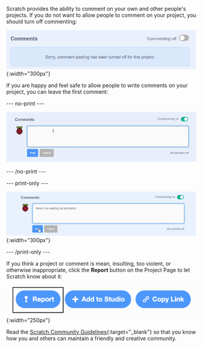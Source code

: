 Scratch provides the ability to comment on your own and other people's projects. If you do not want to allow people to comment on your project, you should turn off commenting:

![The slider above the 'Comments' box is set to 'Commenting off'. The slider is grey and is in the 'Commenting off' position.](images/comments-off.png){:width="300px"}

If you are happy and feel safe to allow people to write comments on your project, you can leave the first comment:

--- no-print ---

![Typing "Here's my walking cat animation" in the 'Comments' box, then clicking the blue 'Post' button to post the comment. The slider above the 'Comments' box is set to 'Commenting on' and has turned from grey to green.](images/add_comments.gif)

--- /no-print ---

--- print-only ---

![Clicking the blue 'Post' button below the comment to post it. The slider above the 'Comments' box is set to 'Commenting on' and has turned from grey to green.](images/add_comments.png){:width="300px"}

--- /print-only ---

If you think a project or comment is mean, insulting, too violent, or otherwise inappropriate, click the **Report** button on the Project Page to let Scratch know about it:

![The 'Report' button highlighted.](images/add_report.png){:width="250px"}

Read the [Scratch Community Guidelines](https://scratch.mit.edu/community_guidelines){:target="_blank"} so that you know how you and others can maintain a friendly and creative community.
